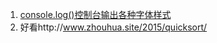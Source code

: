 1. [console.log()控制台输出各种字体样式](<http://hao2013.cn/?id=49>)
2. 好看http://www.zhouhua.site/2015/quicksort/

